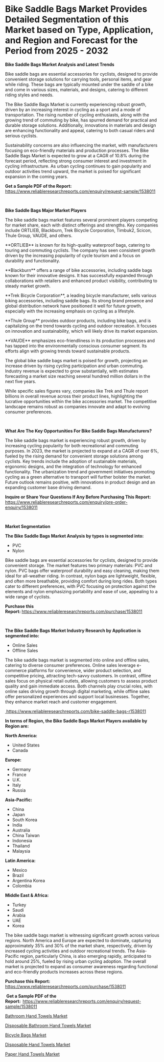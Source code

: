 <p><h1>Bike Saddle Bags Market Provides Detailed Segmentation of this Market based on Type, Application, and Region and Forecast for the Period from 2025 - 2032</h1></p><p><strong>Bike Saddle Bags Market Analysis and Latest Trends</strong></p>
<p><p>Bike saddle bags are essential accessories for cyclists, designed to provide convenient storage solutions for carrying tools, personal items, and gear while riding. These bags are typically mounted under the saddle of a bike and come in various sizes, materials, and designs, catering to different riding styles and needs.</p><p>The Bike Saddle Bags Market is currently experiencing robust growth, driven by an increasing interest in cycling as a sport and a mode of transportation. The rising number of cycling enthusiasts, along with the growing trend of commuting by bike, has spurred demand for practical and durable storage solutions. Additionally, innovations in materials and design are enhancing functionality and appeal, catering to both casual riders and serious cyclists.</p><p>Sustainability concerns are also influencing the market, with manufacturers focusing on eco-friendly materials and production processes. The Bike Saddle Bags Market is expected to grow at a CAGR of 10.8% during the forecast period, reflecting strong consumer interest and investment in cycling infrastructure. As urban cycling continues to gain popularity and outdoor activities trend upward, the market is poised for significant expansion in the coming years.</p></p>
<p><strong>Get a Sample PDF of the Report:&nbsp;</strong> <a href="https://www.reliableresearchreports.com/enquiry/request-sample/1538011?utm_campaign=11&utm_medium=2&utm_source=Github&utm_content=ia&utm_term=08022025&utm_id=bike-saddle-bags">https://www.reliableresearchreports.com/enquiry/request-sample/1538011</a></p>
<p>&nbsp;</p>
<p><strong>Bike Saddle Bags Major Market Players</strong></p>
<p><p>The bike saddle bags market features several prominent players competing for market share, each with distinct offerings and strengths. Key companies include ORTLIEB, Blackburn, Trek Bicycle Corporation, Timbuk2, Scicon, Thule Group, VAUDE, and others. </p><p>**ORTLIEB** is known for its high-quality waterproof bags, catering to touring and commuting cyclists. The company has seen consistent growth driven by the increasing popularity of cycle tourism and a focus on durability and functionality.</p><p>**Blackburn** offers a range of bike accessories, including saddle bags known for their innovative designs. It has successfully expanded through collaborations with retailers and enhanced product visibility, contributing to steady market growth.</p><p>**Trek Bicycle Corporation**, a leading bicycle manufacturer, sells various biking accessories, including saddle bags. Its strong brand presence and global distribution network have positioned it well for future growth, especially with the increasing emphasis on cycling as a lifestyle.</p><p>**Thule Group** provides outdoor products, including bike bags, and is capitalizing on the trend towards cycling and outdoor recreation. It focuses on innovation and sustainability, which will likely drive its market expansion.</p><p>**VAUDE** emphasizes eco-friendliness in its production processes and has tapped into the environmentally conscious consumer segment. Its efforts align with growing trends toward sustainable products.</p><p>The global bike saddle bags market is poised for growth, projecting an increase driven by rising cycling participation and urban commuting. Industry revenue is expected to grow substantially, with estimates forecasting a market size reaching several hundred million dollars in the next five years.</p><p>While specific sales figures vary, companies like Trek and Thule report billions in overall revenue across their product lines, highlighting the lucrative opportunities within the bike accessories market. The competitive landscape remains robust as companies innovate and adapt to evolving consumer preferences.</p></p>
<p>&nbsp;</p>
<p><strong>What Are The Key Opportunities For Bike Saddle Bags Manufacturers?</strong></p>
<p><p>The bike saddle bags market is experiencing robust growth, driven by increasing cycling popularity for both recreational and commuting purposes. In 2023, the market is projected to expand at a CAGR of over 6%, fueled by the rising demand for convenient storage solutions among cyclists. Key trends include the adoption of sustainable materials, ergonomic designs, and the integration of technology for enhanced functionality. The urbanization trend and government initiatives promoting cycling as a green alternative to transport will further bolster the market. Future outlook remains positive, with innovations in product design and an expanding customer base driving demand.</p></p>
<p><strong>Inquire or Share Your Questions If Any Before Purchasing This Report:</strong> <a href="https://www.reliableresearchreports.com/enquiry/pre-order-enquiry/1538011?utm_campaign=11&utm_medium=2&utm_source=Github&utm_content=ia&utm_term=08022025&utm_id=bike-saddle-bags">https://www.reliableresearchreports.com/enquiry/pre-order-enquiry/1538011</a></p>
<p>&nbsp;</p>
<p><strong>Market Segmentation</strong></p>
<p><strong>The Bike Saddle Bags Market Analysis by types is segmented into:</strong></p>
<p><ul><li>PVC</li><li>Nylon</li></ul></p>
<p><p>Bike saddle bags are essential accessories for cyclists, designed to provide convenient storage. The market features two primary materials: PVC and nylon. PVC bags offer waterproof durability and easy cleaning, making them ideal for all-weather riding. In contrast, nylon bags are lightweight, flexible, and often more breathable, providing comfort during long rides. Both types cater to different preferences, with PVC focusing on protection against the elements and nylon emphasizing portability and ease of use, appealing to a wide range of cyclists.</p></p>
<p><strong>Purchase this Report:&nbsp;</strong><a href="https://www.reliableresearchreports.com/purchase/1538011?utm_campaign=11&utm_medium=2&utm_source=Github&utm_content=ia&utm_term=08022025&utm_id=bike-saddle-bags">https://www.reliableresearchreports.com/purchase/1538011</a></p>
<p>&nbsp;</p>
<p><strong>The Bike Saddle Bags Market Industry Research by Application is segmented into:</strong></p>
<p><ul><li>Online Sales</li><li>Offline Sales</li></ul></p>
<p><p>The bike saddle bags market is segmented into online and offline sales, catering to diverse consumer preferences. Online sales leverage e-commerce platforms for convenience, wider product selection, and competitive pricing, attracting tech-savvy customers. In contrast, offline sales focus on physical retail outlets, allowing customers to assess product quality and gain immediate access. Both channels play crucial roles, with online sales driving growth through digital marketing, while offline sales offer personalized experiences and support local businesses. Together, they enhance market reach and customer engagement.</p></p>
<p><a href="https://www.reliableresearchreports.com/bike-saddle-bags-r1538011?utm_campaign=11&utm_medium=2&utm_source=Github&utm_content=ia&utm_term=08022025&utm_id=bike-saddle-bags">&nbsp;https://www.reliableresearchreports.com/bike-saddle-bags-r1538011</a></p>
<p><strong>In terms of Region, the Bike Saddle Bags Market Players available by Region are:</strong></p>
<p>
    <p> <strong> North America: </strong>
        <ul>
            <li>United States</li>
            <li>Canada</li>
        </ul>
        </p> 
    <p> <strong> Europe: </strong>
        <ul>
            <li>Germany</li>
            <li>France</li>
            <li>U.K.</li>
            <li>Italy</li>
            <li>Russia</li>
        </ul>
        </p> 
    <p> <strong> Asia-Pacific: </strong>
        <ul>
            <li>China</li>
            <li>Japan</li>
            <li>South Korea</li>
            <li>India</li>
            <li>Australia</li>
            <li>China Taiwan</li>
            <li>Indonesia</li>
            <li>Thailand</li>
            <li>Malaysia</li>
        </ul>
        </p> 
    <p> <strong> Latin America: </strong>
        <ul>
            <li>Mexico</li>
            <li>Brazil</li>
            <li>Argentina Korea</li>
            <li>Colombia</li>
        </ul>
        </p> 
    <p> <strong> Middle East & Africa: </strong>
        <ul>
            <li>Turkey</li>
            <li>Saudi</li>
            <li>Arabia</li>
            <li>UAE</li>
            <li>Korea</li>
        </ul>
    </p>
    </p>
<p><p>The bike saddle bags market is witnessing significant growth across various regions. North America and Europe are expected to dominate, capturing approximately 35% and 30% of the market share, respectively, driven by increased cycling activities and outdoor recreational trends. The Asia-Pacific region, particularly China, is also emerging rapidly, anticipated to hold around 25%, fueled by rising urban cycling adoption. The overall market is projected to expand as consumer awareness regarding functional and eco-friendly products increases across these regions.</p></p>
<p><strong>Purchase this Report: </strong><a href="https://www.reliableresearchreports.com/purchase/1538011?utm_campaign=11&utm_medium=2&utm_source=Github&utm_content=ia&utm_term=08022025&utm_id=bike-saddle-bags">https://www.reliableresearchreports.com/purchase/1538011</a></p>
<p>&nbsp;<strong>Get a Sample PDF of the Report:&nbsp;&nbsp;</strong><a href="https://www.reliableresearchreports.com/enquiry/request-sample/1538011?utm_campaign=11&utm_medium=2&utm_source=Github&utm_content=ia&utm_term=08022025&utm_id=bike-saddle-bags">https://www.reliableresearchreports.com/enquiry/request-sample/1538011</a></p>
<p><strong></strong></p>
<p><p><a href="https://github.com/abuugjetaj/Market-Research-Report-List-1/blob/main/bathroom-hand-towels-market.md?utm_campaign=11&utm_medium=2&utm_source=Github&utm_content=ia&utm_term=08022025&utm_id=bike-saddle-bags">Bathroom Hand Towels Market</a></p><p><a href="https://github.com/amoakuolaopa/Market-Research-Report-List-1/blob/main/disposable-bathroom-hand-towels-market.md?utm_campaign=11&utm_medium=2&utm_source=Github&utm_content=ia&utm_term=08022025&utm_id=bike-saddle-bags">Disposable Bathroom Hand Towels Market</a></p><p><a href="https://github.com/ivvrgibi/Market-Research-Report-List-1/blob/main/bicycle-bags-market.md?utm_campaign=11&utm_medium=2&utm_source=Github&utm_content=ia&utm_term=08022025&utm_id=bike-saddle-bags">Bicycle Bags Market</a></p><p><a href="https://github.com/tszkintruca/Market-Research-Report-List-1/blob/main/disposable-hand-towels-market.md?utm_campaign=11&utm_medium=2&utm_source=Github&utm_content=ia&utm_term=08022025&utm_id=bike-saddle-bags">Disposable Hand Towels Market</a></p><p><a href="https://github.com/aidelndasse/Market-Research-Report-List-1/blob/main/paper-hand-towels-market.md?utm_campaign=11&utm_medium=2&utm_source=Github&utm_content=ia&utm_term=08022025&utm_id=bike-saddle-bags">Paper Hand Towels Market</a></p></p>